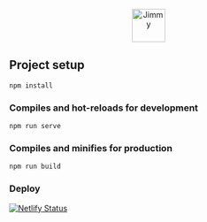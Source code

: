 <p align="center">
  <a href="https://www.jimmytruong.ca">
    <img alt="Jimmy" src="https://alonedreamer.com/jimmymedia/images/dark-logo.png" width="60" />
  </a>
</p>


## Project setup
```
npm install
```

### Compiles and hot-reloads for development
```
npm run serve
```

### Compiles and minifies for production
```
npm run build
```

### Deploy
[![Netlify Status](https://api.netlify.com/api/v1/badges/0a394a3a-aa93-4bdb-98b9-ca2d84b100f1/deploy-status)](https://app.netlify.com/sites/impetus/deploys)
